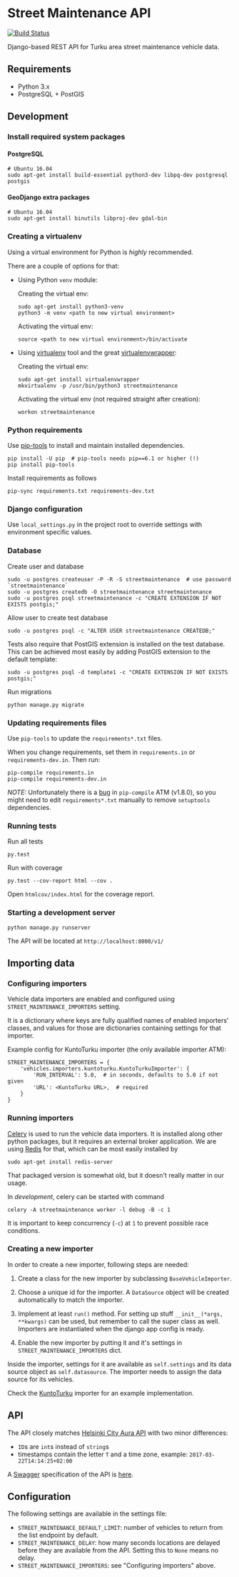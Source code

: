 # Street Maintenance API
[![Build Status](https://travis-ci.org/City-of-Turku/street-maintenance-api.svg?branch=master)](https://travis-ci.org/City-of-Turku/street-maintenance-api)

Django-based REST API for Turku area street maintenance vehicle data.

## Requirements

* Python 3.x
* PostgreSQL + PostGIS

## Development

### Install required system packages

#### PostgreSQL

    # Ubuntu 16.04
    sudo apt-get install build-essential python3-dev libpq-dev postgresql postgis
    
#### GeoDjango extra packages

    # Ubuntu 16.04
    sudo apt-get install binutils libproj-dev gdal-bin

### Creating a virtualenv

Using a virtual environment for Python is *highly* recommended.

There are a couple of options for that:

- Using Python `venv` module:

  Creating the virtual env:
     
      sudo apt-get install python3-venv
      python3 -m venv <path to new virtual environment>

  Activating the virtual env:

      source <path to new virtual environment>/bin/activate
 
- Using [virtualenv](https://virtualenv.pypa.io/en/stable/) tool and the great [virtualenvwrapper](https://virtualenvwrapper.readthedocs.io/en/latest/):

  Creating the virtual env:

      sudo apt-get install virtualenvwrapper
      mkvirtualenv -p /usr/bin/python3 streetmaintenance

  Activating the virtual env (not required straight after creation):

      workon streetmaintenance

### Python requirements

Use [pip-tools](https://github.com/jazzband/pip-tools) to install and maintain installed dependencies.

    pip install -U pip  # pip-tools needs pip==6.1 or higher (!)
    pip install pip-tools

Install requirements as follows

    pip-sync requirements.txt requirements-dev.txt

### Django configuration

Use `local_settings.py` in the project root to override settings with environment specific values.

### Database

Create user and database

    sudo -u postgres createuser -P -R -S streetmaintenance  # use password `streetmaintenance`
    sudo -u postgres createdb -O streetmaintenance streetmaintenance
    sudo -u postgres psql streetmaintenance -c "CREATE EXTENSION IF NOT EXISTS postgis;"

Allow user to create test database

    sudo -u postgres psql -c "ALTER USER streetmaintenance CREATEDB;"

Tests also require that PostGIS extension is installed on the test database. This can be achieved most easily by adding PostGIS extension to the default template: 

    sudo -u postgres psql -d template1 -c "CREATE EXTENSION IF NOT EXISTS postgis;"

Run migrations

    python manage.py migrate

### Updating requirements files

Use `pip-tools` to update the `requirements*.txt` files.

When you change requirements, set them in `requirements.in` or `requirements-dev.in`. Then run:

    pip-compile requirements.in
    pip-compile requirements-dev.in

*NOTE:* Unfortunately there is a [bug](https://github.com/jazzband/pip-tools/issues/445) in `pip-compile` ATM (v1.8.0), so you might need to edit `requirements*.txt` manually to remove `setuptools` dependencies.

### Running tests

Run all tests

    py.test
    
Run with coverage

    py.test --cov-report html --cov .
    
Open `htmlcov/index.html` for the coverage report.

### Starting a development server

    python manage.py runserver

The API will be located at `http://localhost:8000/v1/`

## Importing data

### Configuring importers

Vehicle data importers are enabled and configured using `STREET_MAINTENANCE_IMPORTERS` setting.

It is a dictionary where keys are fully qualified names of enabled importers' classes, and values for those are dictionaries containing settings for that importer.

Example config for KuntoTurku importer (the only available importer ATM):

```
STREET_MAINTENANCE_IMPORTERS = {
    'vehicles.importers.kuntoturku.KuntoTurkuImporter': {
        'RUN_INTERVAL': 5.0,  # in seconds, defaults to 5.0 if not given
        'URL': <KuntoTurku URL>,  # required
    }
}
```

### Running importers

[Celery](http://www.celeryproject.org/) is used to run the vehicle data importers. It is installed along other python packages, but it requires an external broker application. We are using [Redis](https://redis.io/) for that, which can be most easily installed by 

```
sudo apt-get install redis-server
```

That packaged version is somewhat old, but it doesn't really matter in our usage.

In *development*, celery can be started with command

```
celery -A streetmaintenance worker -l debug -B -c 1
```

It is important to keep concurrency (`-c`) at `1` to prevent possible race conditions.

### Creating a new importer

In order to create a new importer, following steps are needed:

1) Create a class for the new importer by subclassing `BaseVehicleImporter`.

2) Choose a unique id for the importer. A `DataSource` object will be created automatically to match the importer.

3) Implement at least `run()` method. For setting up stuff `__init__(*args, **kwargs)` can be used, but remember to call the super class as well. Importers are instantiated when the django app config is ready.

4) Enable the new importer by putting it and it's settings in `STREET_MAINTENANCE_IMPORTERS` dict.

Inside the importer, settings for it are available as `self.settings` and its data source object as `self.datasource`. The importer needs to assign the data source for its vehicles.

Check the [KuntoTurku](vehicles/importers/kuntoturku.py) importer for an example implementation.

## API

The API closely matches [Helsinki City Aura API](https://github.com/City-of-Helsinki/aura/wiki/API) with two minor differences:
  * `ID`s are `int`s instead of `string`s
  * timestamps contain the letter `T` and a time zone, example: `2017-03-22T14:14:25+02:00`

A [Swagger](https://swagger.io/) specification of the API is [here](swagger.yaml).


## Configuration

The following settings are available in the settings file:
  * `STREET_MAINTENANCE_DEFAULT_LIMIT`: number of vehicles to return from the list endpoint by default.
  * `STREET_MAINTENANCE_DELAY`: how many seconds locations are delayed before they are available from the API. Setting this to `None` means no delay.
  * `STREET_MAINTENANCE_IMPORTERS`: see "Configuring importers" above.
